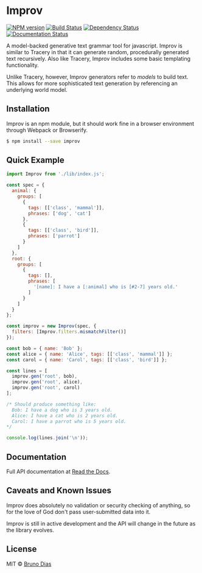 # Improv

[![NPM version][npm-image]][npm-url] [![Build Status][travis-image]][travis-url] [![Dependency Status](https://david-dm.org/sequitur/improv.svg)](https://david-dm.org/sequitur/improv)[![Documentation Status](https://readthedocs.org/projects/improv/badge/?version=latest)](http://improv.readthedocs.org/en/latest/?badge=latest)


A model-backed generative text grammar tool for javascript. Improv is similar to Tracery in that it can generate random, procedurally generated text recursively. Also like Tracery, Improv includes some basic templating functionality.

Unlike Tracery, however, Improv generators refer to *models* to build text. This allows for more sophisticated text generation by referencing an underlying world model.

## Installation

Improv is an npm module, but it should work fine in a browser environment through Webpack or Browserify.

```sh
$ npm install --save improv
```

## Quick Example

```js
import Improv from './lib/index.js';

const spec = {
  animal: {
    groups: [
      {
        tags: [['class', 'mammal']],
        phrases: ['dog', 'cat']
      },
      {
        tags: [['class', 'bird']],
        phrases: ['parrot']
      }
    ]
  },
  root: {
    groups: [
      {
        tags: [],
        phrases: [
          '[name]: I have a [:animal] who is [#2-7] years old.'
        ]
      }
    ]
  }
};

const improv = new Improv(spec, {
  filters: [Improv.filters.mismatchFilter()]
});

const bob = { name: 'Bob' };
const alice = { name: 'Alice', tags: [['class', 'mammal']] };
const carol = { name: 'Carol', tags: [['class', 'bird']] };

const lines = [
  improv.gen('root', bob),
  improv.gen('root', alice),
  improv.gen('root', carol)
];

/* Should produce something like:
  Bob: I have a dog who is 3 years old.
  Alice: I have a cat who is 2 years old.
  Carol: I have a parrot who is 5 years old.
*/

console.log(lines.join('\n'));
```

## Documentation

Full API documentation at [Read the Docs].

## Caveats and Known Issues

Improv does absolutely no validation or security checking of anything, so for the love of God don't pass user-submitted data into it.

Improv is still in active development and the API will change in the future as the library evolves.

## License

MIT © [Bruno Dias](http://segue.pw/)


[npm-image]: https://badge.fury.io/js/improv.svg
[npm-url]: https://npmjs.org/package/improv
[travis-image]: https://travis-ci.org/sequitur/improv.svg?branch=master
[travis-url]: https://travis-ci.org/sequitur/improv
[daviddm-image]: https://david-dm.org/sequitur/improv.svg?theme=shields.io
[daviddm-url]: https://david-dm.org/sequitur/improv
[Read the Docs]:http://improv.readthedocs.org/en/latest/
